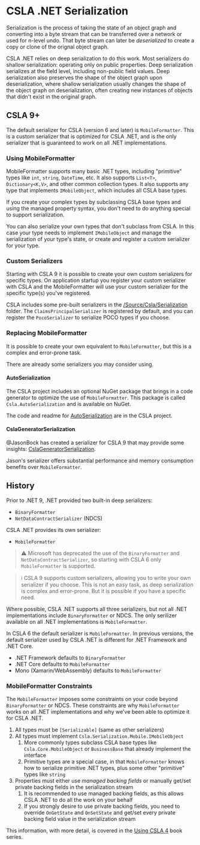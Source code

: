 # CSLA .NET Serialization

Serialization is the process of taking the state of an object graph and converting into a byte stream that can be transferred over a network or used for n-level undo. That byte stream can later be _deserialized_ to create a copy or clone of the orignal object graph.

CSLA .NET relies on deep serialization to do this work. Most serializers do shallow serialization: operating only on public properties. Deep serialization serializes at the field level, including non-public field values. Deep serialization also preserves the shape of the object graph upon deserialization, where shallow serialization usually changes the shape of the object graph on deserialization, often creating new instances of objects that didn't exist in the original graph.

## CSLA 9+

The default serializer for CSLA (version 6 and later) is `MobileFormatter`. This is a custom serializer that is optimized for CSLA .NET, and is the only serializer that is guaranteed to work on all .NET implementations.

### Using MobileFormatter

MobileFormatter supports many basic .NET types, including "primitive" types like `int`, `string`, `DateTime`, etc. It also supports `List<T>`, `Dictionary<K,V>`, and other common collection types. It also supports any type that implements `IMobileObject`, which includes all CSLA base types.

If you create your complex types by subclassing CSLA base types and using the managed property syntax, you don't need to do anything special to support serialization. 

You can also serialize your own types that don't subclass from CSLA. In this case your type needs to implement `IMobileObject` and manage the serialization of your type's state, or create and register a custom serializer for your type.

### Custom Serializers

Starting with CSLA 9 it is possible to create your own custom serializers for specific types. On application startup you register your custom serializer with CSLA and the MobileFormatter will use your custom serializer for the specific type(s) you've registered.

CSLA includes some pre-built serializers in the [/Source/Csla/Serialization](https://github.com/MarimerLLC/csla/tree/main/Source/Csla/Serialization/Mobile/CustomSerializers) folder. The `ClaimsPrincipalSerializer` is registered by default, and you can register the `PocoSerializer` to serialize POCO types if you choose.

### Replacing MobileFormatter

It is possible to create your own equivalent to `MobileFormatter`, but this is a complex and error-prone task.

There are already some serializers you may consider using.

#### AutoSerialization

The CSLA project includes an optional NuGet package that brings in a code generator to optimize the use of `MobileFormatter`. This package is called `Csla.AutoSerialization` and is available on NuGet.

The code and readme for [AutoSerialization](https://github.com/MarimerLLC/csla/tree/main/Source/Csla.Generators/cs/AutoSerialization) are in the CSLA project.

#### CslaGeneratorSerialization

@JasonBock has created a serializer for CSLA 9 that may provide some insights: [CslaGeneratorSerialization](https://github.com/JasonBock/CslaGeneratorSerialization).

Jason's serializer offers substantial performance and memory consumption benefits over `MobileFormatter`.

## History

Prior to .NET 9, .NET provided two built-in deep serializers:

* `BinaryFormatter`
* `NetDataContractSerializer` (NDCS)

CSLA .NET provides its own serializer:

* `MobileFormatter`

> ⚠️ Microsoft has deprecated the use of the `BinaryFormatter` and `NetDataContractSerializer`, so starting with CSLA 6 only `MobileFormatter` is supported.

> ℹ️ CSLA 9 supports custom serializers, allowing you to write your own serializer if you choose. This is not an easy task, as deep serialization is complex and error-prone. But it is possible if you have a specific need.

Where possible, CSLA .NET supports all three serializers, but not all .NET implementations include `BinaryFormatter` or NDCS. The only serilizer available on all .NET implementations is `MobileFormatter`.

In CSLA 6 the default serializer is `MobileFormatter`. In previous versions, the default serializer used by CSLA .NET is different for .NET Framework and .NET Core.

* .NET Framework defaults to `BinaryFormatter`
* .NET Core defaults to `MobileFormatter`
* Mono (Xamarin/WebAssembly) defaults to `MobileFormatter`

### MobileFormatter Constraints

The `MobileFormatter` imposes some constraints on your code beyond `BinaryFormatter` or NDCS. These constraints are why `MobileFormatter` works on all .NET implementations and why we've been able to optimize it for CSLA .NET.

1. All types must be `[Serializable]` (same as other serializers)
1. All types must implement `Csla.Serialization.Mobile.IMobileObject`
   1. More commonly types subclass CSLA base types like `Csla.Core.MobileObject` or `BusinessBase` that already implement the interface
   1. Primitive types are a special case, in that `MobileFormatter` knows how to serialize primitive .NET types, plus some other "primitive" types like `string`
1. Properties must either use _managed backing fields_ or manually get/set private backing fields in the serialization stream
   1. It is recommended to use managed backing fields, as this allows CSLA .NET to do all the work on your behalf
   1. If you strongly desire to use private backing fields, you need to override `OnGetState` and `OnSetState` and get/set every private backing field value in the serialization stream

This information, with more detail, is covered in the [Using CSLA 4](https://store.lhotka.net/using-csla-4-all-books) book series.
